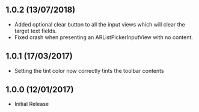 1.0.2 (13/07/2018)
------------------
* Added optional clear button to all the input views which will clear the target text fields.
* Fixed crash when presenting an ARListPickerInputView with no content.


1.0.1 (17/03/2017)
------------------
* Setting the tint color now correctly tints the toolbar contents


1.0.0 (12/01/2017)
------------------
* Initial Release

